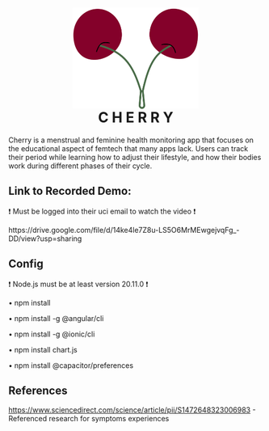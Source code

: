 <h1 align="center">
<img src="/resources/icon.png" align="center" alt="Cherry Logo by Anagha Rao" 
    width="250" height="200">
  <br>C H E R R Y
</h1>
Cherry is a menstrual and feminine health monitoring app that focuses on the educational aspect of femtech that many apps lack. Users can track their period while learning how to adjust their lifestyle, and how their bodies work during different phases of their cycle.


## Link to Recorded Demo:
<p> ❗ Must be logged into their uci email to watch the video ❗ </p>
https://drive.google.com/file/d/14ke4le7Z8u-LS5O6MrMEwgejvqFg_-DD/view?usp=sharing

## Config
  <p>❗ Node.js must be at least version 20.11.0 ❗</p>
  <p>• npm install</p>
  <p>• npm install -g @angular/cli</p>
  <p>• npm install -g @ionic/cli</p>
  <p>• npm install chart.js</p>
  <p>• npm install @capacitor/preferences</p>

## References
https://www.sciencedirect.com/science/article/pii/S1472648323006983   -   Referenced research for symptoms experiences
